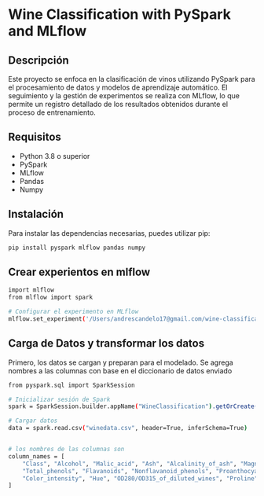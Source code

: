 # Wine Classification with PySpark and MLflow

## Descripción

Este proyecto se enfoca en la clasificación de vinos utilizando PySpark para el procesamiento de datos y modelos de aprendizaje automático. El seguimiento y la gestión de experimentos se realiza con MLflow, lo que permite un registro detallado de los resultados obtenidos durante el proceso de entrenamiento.

## Requisitos

- Python 3.8 o superior
- PySpark
- MLflow
- Pandas
- Numpy

## Instalación

Para instalar las dependencias necesarias, puedes utilizar pip:

```bash
pip install pyspark mlflow pandas numpy
```
## Crear experientos en mlflow
```bash
import mlflow
from mlflow import spark

# Configurar el experimento en MLflow
mlflow.set_experiment('/Users/andrescandelo17@gmail.com/wine-classification-experiment')
```

## Carga de Datos y transformar los datos
Primero, los datos se cargan y preparan para el modelado. Se agrega nombres a las columnas con base en el diccionario de datos enviado
```bash
from pyspark.sql import SparkSession

# Inicializar sesión de Spark
spark = SparkSession.builder.appName("WineClassification").getOrCreate()

# Cargar datos
data = spark.read.csv("winedata.csv", header=True, inferSchema=True)


# los nombres de las columnas son
column_names = [
    "Class", "Alcohol", "Malic_acid", "Ash", "Alcalinity_of_ash", "Magnesium",
    "Total_phenols", "Flavanoids", "Nonflavanoid_phenols", "Proanthocyanins",
    "Color_intensity", "Hue", "OD280/OD315_of_diluted_wines", "Proline"
]

```


